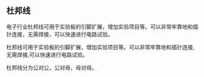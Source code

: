 ## 杜邦线

电子行业杜邦线可用于实验板的引脚扩展，增加实验项目等。可以非常牢靠地和插针连接，无需焊接，可以快速进行电路试验。

杜邦线可用于实验板的引脚扩展，增加实验项目等。可以非常牢靠地和插针连接,无需焊接,可以快速进行电路试验。

杜邦线分为公对公，公对母，母对母。

